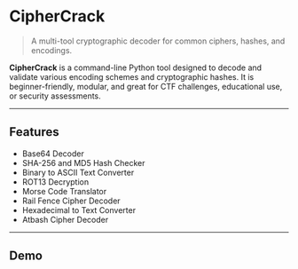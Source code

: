 # CipherCrack

> A multi-tool cryptographic decoder for common ciphers, hashes, and encodings.

**CipherCrack** is a command-line Python tool designed to decode and validate various encoding schemes and cryptographic hashes. It is beginner-friendly, modular, and great for CTF challenges, educational use, or security assessments.

---

## Features

- Base64 Decoder  
- SHA-256 and MD5 Hash Checker  
- Binary to ASCII Text Converter  
- ROT13 Decryption  
- Morse Code Translator  
- Rail Fence Cipher Decoder  
- Hexadecimal to Text Converter  
- Atbash Cipher Decoder  

---

## Demo

